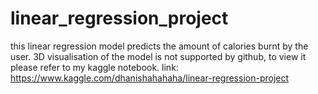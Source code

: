 # linear_regression_project
this linear regression model predicts the amount of calories burnt by the user. 3D visualisation of the model is not supported by github, to view it please refer to my kaggle notebook. link: https://www.kaggle.com/dhanishahahaha/linear-regression-project
